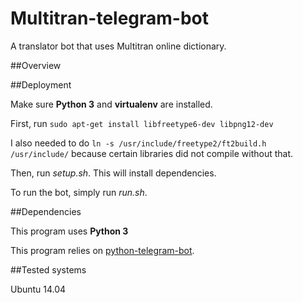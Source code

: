# Multitran-telegram-bot
A translator bot that uses Multitran online dictionary.

##Overview

##Deployment

Make sure **Python 3** and **virtualenv** are installed.

First, run `sudo apt-get install libfreetype6-dev libpng12-dev`

I also needed to do `ln -s /usr/include/freetype2/ft2build.h /usr/include/` because certain libraries did not compile without that.

Then, run _setup.sh_. This will install dependencies.

To run the bot, simply run _run.sh_.

##Dependencies

This program uses **Python 3**

This program relies on [python-telegram-bot](https://github.com/leandrotoledo/python-telegram-bot).

##Tested systems

Ubuntu 14.04
